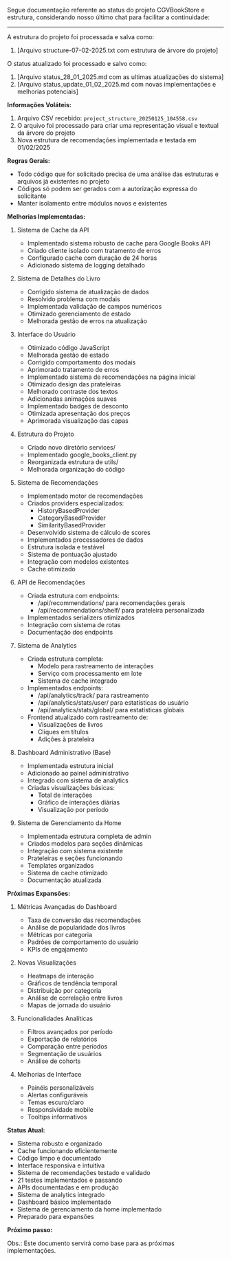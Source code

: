 Segue documentação referente ao status do projeto CGVBookStore e estrutura, considerando nosso último chat para facilitar a continuidade:

---
A estrutura do projeto foi processada e salva como:
1. [Arquivo structure-07-02-2025.txt com estrutura de árvore do projeto]

O status atualizado foi processado e salvo como:
1. [Arquivo status_28_01_2025.md com as ultimas atualizações do sistema]
2. [Arquivo status_update_01_02_2025.md com novas implementações e melhorias potenciais]

**Informações Voláteis:**
1. Arquivo CSV recebido: `project_structure_20250125_104558.csv`
2. O arquivo foi processado para criar uma representação visual e textual da árvore do projeto
3. Nova estrutura de recomendações implementada e testada em 01/02/2025

**Regras Gerais:**
- Todo código que for solicitado precisa de uma análise das estruturas e arquivos já existentes no projeto
- Códigos só podem ser gerados com a autorização expressa do solicitante
- Manter isolamento entre módulos novos e existentes

**Melhorias Implementadas:**
1. Sistema de Cache da API
   - Implementado sistema robusto de cache para Google Books API
   - Criado cliente isolado com tratamento de erros
   - Configurado cache com duração de 24 horas
   - Adicionado sistema de logging detalhado

2. Sistema de Detalhes do Livro
   - Corrigido sistema de atualização de dados
   - Resolvido problema com modais
   - Implementada validação de campos numéricos
   - Otimizado gerenciamento de estado
   - Melhorada gestão de erros na atualização

3. Interface do Usuário
   - Otimizado código JavaScript
   - Melhorada gestão de estado
   - Corrigido comportamento dos modais
   - Aprimorado tratamento de erros
   - Implementado sistema de recomendações na página inicial
   - Otimizado design das prateleiras
   - Melhorado contraste dos textos
   - Adicionadas animações suaves
   - Implementado badges de desconto
   - Otimizada apresentação dos preços
   - Aprimorada visualização das capas

4. Estrutura do Projeto
   - Criado novo diretório services/
   - Implementado google_books_client.py
   - Reorganizada estrutura de utils/
   - Melhorada organização do código

5. Sistema de Recomendações
   - Implementado motor de recomendações
   - Criados providers especializados:
     - HistoryBasedProvider
     - CategoryBasedProvider
     - SimilarityBasedProvider
   - Desenvolvido sistema de cálculo de scores
   - Implementados processadores de dados
   - Estrutura isolada e testável
   - Sistema de pontuação ajustado
   - Integração com modelos existentes
   - Cache otimizado

6. API de Recomendações
    - Criada estrutura com endpoints:
      - /api/recommendations/ para recomendações gerais
      - /api/recommendations/shelf/ para prateleira personalizada
    - Implementados serializers otimizados
    - Integração com sistema de rotas
    - Documentação dos endpoints

7. Sistema de Analytics
    - Criada estrutura completa:
      - Modelo para rastreamento de interações
      - Serviço com processamento em lote
      - Sistema de cache integrado
    - Implementados endpoints:
      - /api/analytics/track/ para rastreamento
      - /api/analytics/stats/user/ para estatísticas do usuário
      - /api/analytics/stats/global/ para estatísticas globais
    - Frontend atualizado com rastreamento de:
      - Visualizações de livros
      - Cliques em títulos
      - Adições à prateleira

8. Dashboard Administrativo (Base)
    - Implementada estrutura inicial
    - Adicionado ao painel administrativo
    - Integrado com sistema de analytics
    - Criadas visualizações básicas:
      - Total de interações
      - Gráfico de interações diárias
      - Visualização por período

9. Sistema de Gerenciamento da Home
    - Implementada estrutura completa de admin
    - Criados modelos para seções dinâmicas
    - Integração com sistema existente
    - Prateleiras e seções funcionando
    - Templates organizados
    - Sistema de cache otimizado
    - Documentação atualizada

**Próximas Expansões:**

1. Métricas Avançadas do Dashboard
   - Taxa de conversão das recomendações
   - Análise de popularidade dos livros
   - Métricas por categoria
   - Padrões de comportamento do usuário
   - KPIs de engajamento

2. Novas Visualizações
   - Heatmaps de interação
   - Gráficos de tendência temporal
   - Distribuição por categoria
   - Análise de correlação entre livros
   - Mapas de jornada do usuário

3. Funcionalidades Analíticas
   - Filtros avançados por período
   - Exportação de relatórios
   - Comparação entre períodos
   - Segmentação de usuários
   - Análise de cohorts

4. Melhorias de Interface
   - Painéis personalizáveis
   - Alertas configuráveis
   - Temas escuro/claro
   - Responsividade mobile
   - Tooltips informativos

**Status Atual:**
- Sistema robusto e organizado
- Cache funcionando eficientemente
- Código limpo e documentado
- Interface responsiva e intuitiva
- Sistema de recomendações testado e validado
- 21 testes implementados e passando
- APIs documentadas e em produção
- Sistema de analytics integrado
- Dashboard básico implementado
- Sistema de gerenciamento da home implementado
- Preparado para expansões

**Próximo passo:** 

Obs.: Este documento servirá como base para as próximas implementações.
